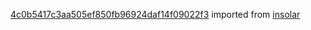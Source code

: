 [4c0b5417c3aa505ef850fb96924daf14f09022f3](https://github.com/insolar/insolar/commit/4c0b5417c3aa505ef850fb96924daf14f09022f3) imported from [insolar](https://github.com/insolar/insolar)
